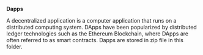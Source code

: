**Dapps**

A decentralized application is a computer application that runs on a distributed computing system. DApps have been popularized by distributed ledger technologies such as the Ethereum Blockchain, where DApps are often referred to as smart contracts. Dapps are stored in zip file in this folder.